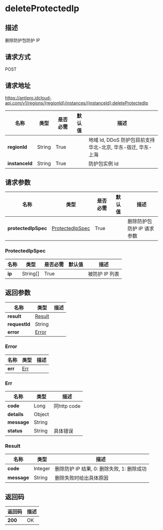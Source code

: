 # deleteProtectedIp


## 描述
删除防护包防护 IP

## 请求方式
POST

## 请求地址
https://antipro.jdcloud-api.com/v1/regions/{regionId}/instances/{instanceId}:deleteProtectedIp

|名称|类型|是否必需|默认值|描述|
|---|---|---|---|---|
|**regionId**|String|True| |地域 Id, DDoS 防护包目前支持华北-北京, 华东-宿迁, 华东-上海|
|**instanceId**|String|True| |防护包实例 Id|

## 请求参数
|名称|类型|是否必需|默认值|描述|
|---|---|---|---|---|
|**protectedIpSpec**|[ProtectedIpSpec](deleteprotectedip#protectedipspec)|True| |删除防护包防护 IP 请求参数|

### <div id="protectedipspec">ProtectedIpSpec</div>
|名称|类型|是否必需|默认值|描述|
|---|---|---|---|---|
|**ip**|String[]|True| |被防护 IP 列表|

## 返回参数
|名称|类型|描述|
|---|---|---|
|**result**|[Result](deleteprotectedip#result)| |
|**requestId**|String| |
|**error**|[Error](deleteprotectedip#error)| |

### <div id="error">Error</div>
|名称|类型|描述|
|---|---|---|
|**err**|[Err](deleteprotectedip#err)| |
### <div id="err">Err</div>
|名称|类型|描述|
|---|---|---|
|**code**|Long|同http code|
|**details**|Object| |
|**message**|String| |
|**status**|String|具体错误|
### <div id="result">Result</div>
|名称|类型|描述|
|---|---|---|
|**code**|Integer|删除防护 IP 结果, 0: 删除失败, 1: 删除成功|
|**message**|String|删除失败时给出具体原因|

## 返回码
|返回码|描述|
|---|---|
|**200**|OK|
